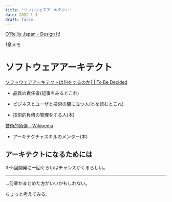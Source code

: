 ```yaml
---
title: "ソフトウェアアーキテクト"
date: 2022-1-3
draft: false
---
```

[O'Reilly Japan - Design It!](https://www.oreilly.co.jp/books/9784873118956/)



1章メモ



# ソフトウェアアーキテクト



[ソフトウェアアーキテクトは何をするのか? | To Be Decided](https://www.kaitoy.xyz/2016/01/11/who-is-software-architect/)



+ 品質の責任者(記事をみるとこれ)



+ ビジネスとユーザと技術の間に立つ人(本を読むとこれ)



+ 技術的負債の管理をする人(本)



[技術的負債 - Wikipedia](https://ja.wikipedia.org/wiki/%E6%8A%80%E8%A1%93%E7%9A%84%E8%B2%A0%E5%82%B5)



+ アーキテクチャスキルのメンター(本)



## アーキテクトになるためには



3~5回開発に一回ぐらいはチャンスがくるらしい。





---



...何章かまとめた方がいいかもしれない。



ちょっと考えてみる。
